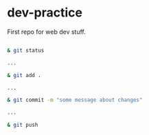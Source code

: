 # dev-practice
First repo for web dev stuff.

```bash

& git status

...

& git add .

...

& git commit -m "some message about changes"

...

& git push

```
